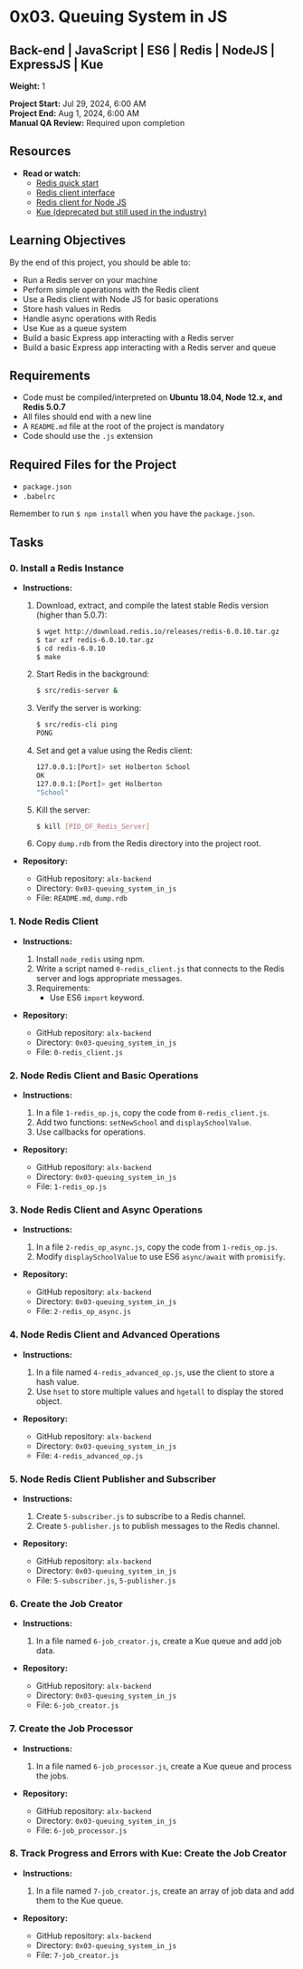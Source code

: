 # 0x03. Queuing System in JS

## Back-end | JavaScript | ES6 | Redis | NodeJS | ExpressJS | Kue

**Weight:** 1

**Project Start:** Jul 29, 2024, 6:00 AM  
**Project End:** Aug 1, 2024, 6:00 AM  
**Manual QA Review:** Required upon completion

## Resources
- **Read or watch:**
  - [Redis quick start](https://redis.io/topics/quickstart)
  - [Redis client interface](https://redis.io/topics/client-side-caching)
  - [Redis client for Node JS](https://github.com/NodeRedis/node-redis)
  - [Kue (deprecated but still used in the industry)](https://github.com/Automattic/kue)

## Learning Objectives
By the end of this project, you should be able to:
- Run a Redis server on your machine
- Perform simple operations with the Redis client
- Use a Redis client with Node JS for basic operations
- Store hash values in Redis
- Handle async operations with Redis
- Use Kue as a queue system
- Build a basic Express app interacting with a Redis server
- Build a basic Express app interacting with a Redis server and queue

## Requirements
- Code must be compiled/interpreted on **Ubuntu 18.04, Node 12.x, and Redis 5.0.7**
- All files should end with a new line
- A `README.md` file at the root of the project is mandatory
- Code should use the `.js` extension

## Required Files for the Project
- `package.json`
- `.babelrc`

Remember to run `$ npm install` when you have the `package.json`.

## Tasks

### 0. Install a Redis Instance
- **Instructions:**
  1. Download, extract, and compile the latest stable Redis version (higher than 5.0.7):
     ```bash
     $ wget http://download.redis.io/releases/redis-6.0.10.tar.gz
     $ tar xzf redis-6.0.10.tar.gz
     $ cd redis-6.0.10
     $ make
     ```
  2. Start Redis in the background:
     ```bash
     $ src/redis-server &
     ```
  3. Verify the server is working:
     ```bash
     $ src/redis-cli ping
     PONG
     ```
  4. Set and get a value using the Redis client:
     ```bash
     127.0.0.1:[Port]> set Holberton School
     OK
     127.0.0.1:[Port]> get Holberton
     "School"
     ```
  5. Kill the server:
     ```bash
     $ kill [PID_OF_Redis_Server]
     ```
  6. Copy `dump.rdb` from the Redis directory into the project root.

- **Repository:**
  - GitHub repository: `alx-backend`
  - Directory: `0x03-queuing_system_in_js`
  - File: `README.md`, `dump.rdb`

### 1. Node Redis Client
- **Instructions:**
  1. Install `node_redis` using npm.
  2. Write a script named `0-redis_client.js` that connects to the Redis server and logs appropriate messages.
  3. Requirements:
     - Use ES6 `import` keyword.

- **Repository:**
  - GitHub repository: `alx-backend`
  - Directory: `0x03-queuing_system_in_js`
  - File: `0-redis_client.js`

### 2. Node Redis Client and Basic Operations
- **Instructions:**
  1. In a file `1-redis_op.js`, copy the code from `0-redis_client.js`.
  2. Add two functions: `setNewSchool` and `displaySchoolValue`.
  3. Use callbacks for operations.

- **Repository:**
  - GitHub repository: `alx-backend`
  - Directory: `0x03-queuing_system_in_js`
  - File: `1-redis_op.js`

### 3. Node Redis Client and Async Operations
- **Instructions:**
  1. In a file `2-redis_op_async.js`, copy the code from `1-redis_op.js`.
  2. Modify `displaySchoolValue` to use ES6 `async/await` with `promisify`.

- **Repository:**
  - GitHub repository: `alx-backend`
  - Directory: `0x03-queuing_system_in_js`
  - File: `2-redis_op_async.js`

### 4. Node Redis Client and Advanced Operations
- **Instructions:**
  1. In a file named `4-redis_advanced_op.js`, use the client to store a hash value.
  2. Use `hset` to store multiple values and `hgetall` to display the stored object.

- **Repository:**
  - GitHub repository: `alx-backend`
  - Directory: `0x03-queuing_system_in_js`
  - File: `4-redis_advanced_op.js`

### 5. Node Redis Client Publisher and Subscriber
- **Instructions:**
  1. Create `5-subscriber.js` to subscribe to a Redis channel.
  2. Create `5-publisher.js` to publish messages to the Redis channel.

- **Repository:**
  - GitHub repository: `alx-backend`
  - Directory: `0x03-queuing_system_in_js`
  - File: `5-subscriber.js`, `5-publisher.js`

### 6. Create the Job Creator
- **Instructions:**
  1. In a file named `6-job_creator.js`, create a Kue queue and add job data.

- **Repository:**
  - GitHub repository: `alx-backend`
  - Directory: `0x03-queuing_system_in_js`
  - File: `6-job_creator.js`

### 7. Create the Job Processor
- **Instructions:**
  1. In a file named `6-job_processor.js`, create a Kue queue and process the jobs.

- **Repository:**
  - GitHub repository: `alx-backend`
  - Directory: `0x03-queuing_system_in_js`
  - File: `6-job_processor.js`

### 8. Track Progress and Errors with Kue: Create the Job Creator
- **Instructions:**
  1. In a file named `7-job_creator.js`, create an array of job data and add them to the Kue queue.

- **Repository:**
  - GitHub repository: `alx-backend`
  - Directory: `0x03-queuing_system_in_js`
  - File: `7-job_creator.js`

